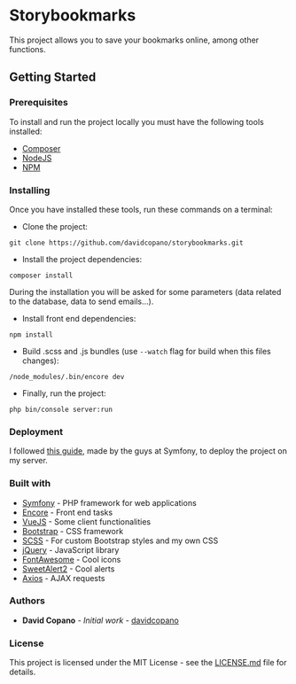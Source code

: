 # Storybookmarks

This project allows you to save your bookmarks online, among other functions.

## Getting Started

### Prerequisites

To install and run the project locally you must have the following tools installed:

- [Composer](https://getcomposer.org/download/)
- [NodeJS](https://nodejs.org/)
- [NPM](https://www.npmjs.com/get-npm)

### Installing

Once you have installed these tools, run these commands on a terminal:

- Clone the project:
```
git clone https://github.com/davidcopano/storybookmarks.git
```
  
- Install the project dependencies:
```
composer install
```
  During the installation you will be asked for some parameters (data related to the database, data to send emails...).
  
- Install front end dependencies:
```
npm install
```
  
- Build .scss and .js bundles (use ``--watch`` flag for build when this files changes):
```
/node_modules/.bin/encore dev
```

- Finally, run the project:
```
php bin/console server:run
```
  
### Deployment

I followed [this guide](https://symfony.com/doc/3.4/deployment.html), made by the guys at Symfony, to deploy the project on my server.

### Built with

- [Symfony](https://symfony.com/) - PHP framework for web applications
- [Encore](https://symfony.com/doc/3.4/frontend/encore/installation.html) - Front end tasks
- [VueJS](https://vuejs.org/) - Some client functionalities
- [Bootstrap](https://getbootstrap.com/) - CSS framework
- [SCSS](https://sass-lang.com/) - For custom Bootstrap styles and my own CSS
- [jQuery](https://github.com/jquery/jquery) - JavaScript library
- [FontAwesome](https://fontawesome.com/) - Cool icons
- [SweetAlert2](https://github.com/sweetalert2/sweetalert2) - Cool alerts
- [Axios](https://github.com/axios/axios) - AJAX requests

### Authors

- **David Copano** - _Initial work_ - [davidcopano](https://github.com/davidcopano)

### License

This project is licensed under the MIT License - see the [LICENSE.md](https://github.com/davidcopano/storybookmarks/blob/master/LICENSE.md) file for details.